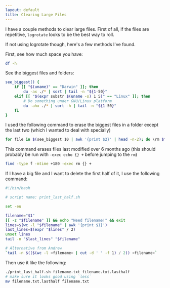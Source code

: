 ```yaml
---
layout: default
title: Clearing Large Files
---
```


I have a couple methods to clear large files. First of all, if the files are repetitive, `logrotate` looks to be the best way to roll.

If not using logrotate though, here's a few methods I've found.

First, see how much space you have:

```bash
df -h
```

See the biggest files and folders:

```bash
see_biggest() {
    if [[ "$(uname)" == "Darwin" ]]; then
        du -ax ./* | sort | tail -n "${1-50}"
    elif [[ "$(expr substr $(uname -s) 1 5)" == "Linux" ]]; then
        # Do something under GNU/Linux platform
        du -ahx ./* | sort -h | tail -n "${1-50}"
    fi
}
```

I used the following command to erase the biggest files in a folder except the last two (which I wanted to deal with specially)

```bash
for file in $(see_biggest 10 | awk '{print $2}' | head -n-2); do \rm $file; done
```

This command erases files last modified over 6 months ago (this should probably be run with `-exec echo {} +` before jumping to the `rm`)

```bash
find -type f -mtime +180 -exec rm {} +
```

If I have a big file and I want to delete the first half of it, I use the following command:

```bash
#!/bin/bash

# script name: print_last_half.sh

set -eu

filename="$1"
[[ -z "$filename" ]] && echo "Need filename!" && exit
lines=$(wc -l "$filename" | awk '{print $1}')
last_lines=$(expr "$lines" / 2)
unset lines
tail -n "$last_lines" "$filename"
```

```bash
# Alternative from Andrew
`tail -n $(($(wc -l <filename> | cut -d ' ' -f 1) / 2)) <filename>`
```

Then use it like the following:

```bash
./print_last_half.sh filename.txt filename.txt.lasthalf
# make sure it looks good using `less`
mv filename.txt.lasthalf filename.txt
```


